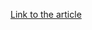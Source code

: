 [Link to the article](https://www.welivesecurity.com/en/eset-research/ghostredirector-poisons-windows-servers-backdoors-side-potatoes/)
